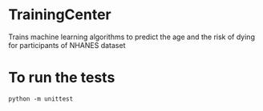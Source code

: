 # TrainingCenter
Trains machine learning algorithms to predict the age and the risk of dying for participants of NHANES dataset


# To run the tests
```{bash}
python -m unittest
```